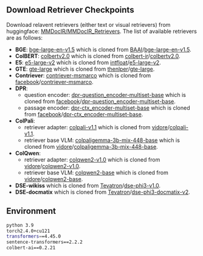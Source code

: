 ## Download Retriever Checkpoints 

Download relavent retrievers (either text or visual retrievers) from huggingface: [MMDocIR/MMDocIR_Retrievers](https://huggingface.co/MMDocIR/MMDocIR_Retrievers). The list of available retrievers are as follows:

- **BGE**: [bge-large-en-v1.5](https://huggingface.co/MMDocIR/MMDocIR_Retrievers/tree/main/bge-large-en-v1.5) which is cloned from [BAAI](https://huggingface.co/BAAI)/[bge-large-en-v1.5](https://huggingface.co/BAAI/bge-large-en-v1.5).
- **ColBERT**: [colbertv2.0](https://huggingface.co/MMDocIR/MMDocIR_Retrievers/tree/main/colbertv2.0) which is cloned from [colbert-ir](https://huggingface.co/colbert-ir)/[colbertv2.0](https://huggingface.co/colbert-ir/colbertv2.0).
- **E5**: [e5-large-v2](https://huggingface.co/MMDocIR/MMDocIR_Retrievers/tree/main/e5-large-v2) which is cloned from [ intfloat](https://huggingface.co/intfloat)/[e5-large-v2](https://huggingface.co/intfloat/e5-large-v2).
- **GTE**: [gte-large](https://huggingface.co/MMDocIR/MMDocIR_Retrievers/tree/main/gte-large) which is cloned from [thenlper](https://huggingface.co/thenlper)/[gte-large](https://huggingface.co/thenlper/gte-large).
- **Contriever**: [contriever-msmarco](https://huggingface.co/MMDocIR/MMDocIR_Retrievers/tree/main/contriever-msmarco) which is cloned from [facebook](https://huggingface.co/facebook)/[contriever-msmarco](https://huggingface.co/facebook/contriever-msmarco).
- **DPR**:
  - question encoder: [dpr-question_encoder-multiset-base](https://huggingface.co/MMDocIR/MMDocIR_Retrievers/tree/main/dpr-question_encoder-multiset-base) which is cloned from [facebook](https://huggingface.co/facebook)/[dpr-question_encoder-multiset-base](https://huggingface.co/facebook/dpr-question_encoder-multiset-base).
  - passage encoder: [dpr-ctx_encoder-multiset-base](https://huggingface.co/MMDocIR/MMDocIR_Retrievers/tree/main/dpr-ctx_encoder-multiset-base) which is cloned from [facebook](https://huggingface.co/facebook)/[dpr-ctx_encoder-multiset-base](https://huggingface.co/facebook/dpr-ctx_encoder-multiset-base).
- **ColPali**:
  - retriever adapter: [colpali-v1.1](https://huggingface.co/MMDocIR/MMDocIR_Retrievers/tree/main/colpali-v1.1) which is cloned from [vidore](https://huggingface.co/vidore)/[colpali-v1.1](https://huggingface.co/vidore/colpali-v1.1).
  - retriever base VLM: [colpaligemma-3b-mix-448-base](https://huggingface.co/MMDocIR/MMDocIR_Retrievers/tree/main/colpaligemma-3b-mix-448-base) which is cloned from [vidore](https://huggingface.co/vidore)/[colpaligemma-3b-mix-448-base](https://huggingface.co/vidore/colpaligemma-3b-mix-448-base).
- **ColQwen**:
  - retriever adapter: [colqwen2-v1.0](https://huggingface.co/MMDocIR/MMDocIR_Retrievers/tree/main/colqwen2-v1.0) which is cloned from [vidore](https://huggingface.co/vidore)/[colqwen2-v1.0](https://huggingface.co/vidore/colqwen2-v1.0).
  - retriever base VLM: [colqwen2-base](https://huggingface.co/MMDocIR/MMDocIR_Retrievers/tree/main/colqwen2-base) which is cloned from [vidore](https://huggingface.co/vidore)/[colqwen2-base](https://huggingface.co/vidore/colqwen2-base).
- **DSE-wikiss** which is cloned from [Tevatron](https://huggingface.co/Tevatron)/[dse-phi3-v1.0](https://huggingface.co/Tevatron/dse-phi3-v1.0).
- **DSE-docmatix** which is cloned from [Tevatron](https://huggingface.co/Tevatron)/[dse-phi3-docmatix-v2](https://huggingface.co/Tevatron/dse-phi3-docmatix-v2).




## Environment

```bash
python 3.9
torch2.4.0+cu121
transformers==4.45.0
sentence-transformers==2.2.2
colbert-ai==0.2.21
```
